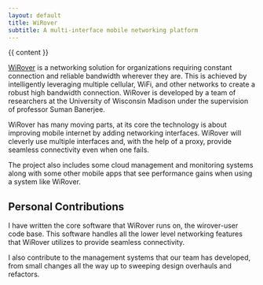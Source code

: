 ```yaml
---
layout: default
title: WiRover
subtitle: A multi-interface mobile networking platform
---
```


{{ content }}

[WiRover](http://www.wirover.com) is a networking solution for organizations requiring constant connection and reliable bandwidth wherever they are. This is achieved by intelligently leveraging multiple cellular, WiFi, and other networks to create a robust high bandwidth connection. WiRover is developed by a team
of researchers at the University of Wisconsin Madison under the supervision of professor Suman Banerjee.

WiRover has many moving parts, at its core the technology is about improving mobile internet by adding networking interfaces. WiRover will cleverly use
multiple interfaces and, with the help of a proxy, provide seamless connectivity even when one fails.

The project also includes some cloud management and monitoring systems along with some other mobile apps that see performance gains when
using a system like WiRover.


Personal Contributions
----
I have written the core software that WiRover runs on, the wirover-user code base. This software handles all the lower level networking features that WiRover
utilizes to provide seamless connectivity.

I also contribute to the management systems that our team has developed, from small changes all the way up to sweeping design overhauls and refactors.